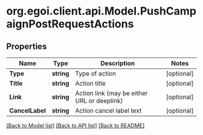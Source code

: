 
# org.egoi.client.api.Model.PushCampaignPostRequestActions

## Properties

Name | Type | Description | Notes
------------ | ------------- | ------------- | -------------
**Type** | **string** | Type of action | [optional] 
**Title** | **string** | Action title | [optional] 
**Link** | **string** | Action link (may be either URL or deeplink) | [optional] 
**CancelLabel** | **string** | Action cancel label text | [optional] 

[[Back to Model list]](../README.md#documentation-for-models)
[[Back to API list]](../README.md#documentation-for-api-endpoints)
[[Back to README]](../README.md)

